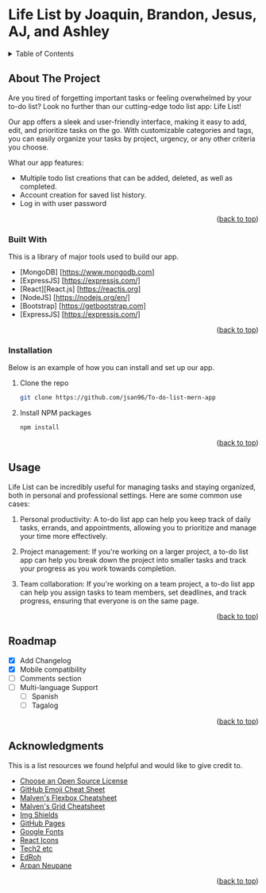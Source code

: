 # Life List by Joaquin, Brandon, Jesus, AJ, and Ashley


<!-- TABLE OF CONTENTS -->
<details>
  <summary>Table of Contents</summary>
  <ol>
    <li>
      <a href="#about-the-project">About The Project</a>
      <ul>
        <li><a href="#built-with">Built With</a></li>
      </ul>
      <ul>
        <li><a href="#installation">Installation</a></li>
      </ul>
     </li>
    <li><a href="#usage">Usage</a></li>
    <li><a href="#roadmap">Roadmap</a></li>
    <li><a href="#acknowledgments">Acknowledgments</a></li>
  </ol>
</details>



<!-- ABOUT THE PROJECT -->
## About The Project
Are you tired of forgetting important tasks or feeling overwhelmed by your to-do list? Look no further than our cutting-edge todo list app: Life List!

Our app offers a sleek and user-friendly interface, making it easy to add, edit, and prioritize tasks on the go. With customizable categories and tags, you can easily organize your tasks by project, urgency, or any other criteria you choose.

What our app features:
* Multiple todo list creations that can be added, deleted, as well as completed.
* Account creation for saved list history.
* Log in with user password

<p align="right">(<a href="#readme-top">back to top</a>)</p>


### Built With

This is a library of major tools used to build our app.
* [MongoDB] [https://www.mongodb.com]
* [ExpressJS] [https://expressjs.com/]
* [React][React.js] [https://reactjs.org]
* [NodeJS] [https://nodejs.org/en/]
* [Bootstrap] [https://getbootstrap.com]
* [ExpressJS] [https://expressjs.com/]

<p align="right">(<a href="#readme-top">back to top</a>)</p>


### Installation

Below is an example of how you can install and set up our app.
1. Clone the repo
   ```sh
   git clone https://github.com/jsan96/To-do-list-mern-app
   ```
3. Install NPM packages
   ```sh
   npm install
   ```

<p align="right">(<a href="#readme-top">back to top</a>)</p>



<!-- USAGE EXAMPLES -->
## Usage

Life List can be incredibly useful for managing tasks and staying organized, both in personal and professional settings. Here are some common use cases:

1. Personal productivity: A to-do list app can help you keep track of daily tasks, errands, and appointments, allowing you to prioritize and manage your time more effectively.

2. Project management: If you're working on a larger project, a to-do list app can help you break down the project into smaller tasks and track your progress as you work towards completion.

3. Team collaboration: If you're working on a team project, a to-do list app can help you assign tasks to team members, set deadlines, and track progress, ensuring that everyone is on the same page.

<p align="right">(<a href="#readme-top">back to top</a>)</p>



<!-- ROADMAP -->
## Roadmap

- [x] Add Changelog
- [x] Mobile compatibility
- [ ] Comments section
- [ ] Multi-language Support
    - [ ] Spanish
    - [ ] Tagalog

<p align="right">(<a href="#readme-top">back to top</a>)</p>




<!-- ACKNOWLEDGMENTS -->
## Acknowledgments

This is a list resources we found helpful and would like to give credit to.

* [Choose an Open Source License](https://choosealicense.com)
* [GitHub Emoji Cheat Sheet](https://www.webpagefx.com/tools/emoji-cheat-sheet)
* [Malven's Flexbox Cheatsheet](https://flexbox.malven.co/)
* [Malven's Grid Cheatsheet](https://grid.malven.co/)
* [Img Shields](https://shields.io)
* [GitHub Pages](https://pages.github.com)
* [Google Fonts](https://fonts.google.com/)
* [React Icons](https://react-icons.github.io/react-icons/search)
* [Tech2 etc](https://www.youtube.com/@Tech2etc)
* [EdRoh](https://www.youtube.com/@EdRohDev)
* [Arpan Neupane](https://www.youtube.com/@ArpanNeupaneProductions)

<p align="right">(<a href="#readme-top">back to top</a>)</p>

